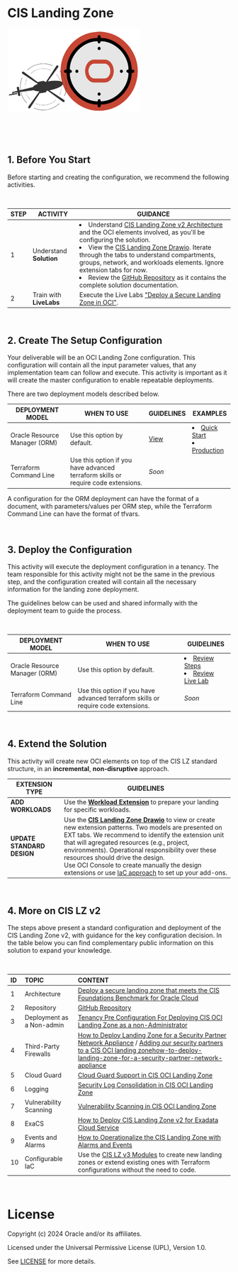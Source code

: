 # CIS Landing Zone

<img src="../../images/landing_zone_300.png">

&nbsp; 

&nbsp; 

## 1. Before You Start
Before starting and creating the configuration, we recommend the following activities.

&nbsp; 

| STEP  |  ACTIVITY | GUIDANCE | 
|---|---|---|
| 1 | Understand **Solution** | <li>Understand [CIS Landing Zone v2 Architecture](https://docs.oracle.com/en/solutions/cis-oci-benchmark/index.html) and the OCI elements involved, as you'll be configuring the solution.</li><li>View the [CIS Landing Zone Drawio](/landing-zones/standard_landing_zones/cis_lz_v2/cis_landing_zone.drawio). Iterate through the tabs to understand compartments, groups, network, and workloads elements. Ignore extension tabs for now.</li><li>Review the [GitHub Repository](https://github.com/oracle-quickstart/oci-cis-landingzone-quickstart) as it contains the complete solution documentation.</li>|
| 2 | Train with **LiveLabs** |  Execute the Live Labs ["Deploy a Secure Landing Zone in OCI"](https://apexapps.oracle.com/pls/apex/r/dbpm/livelabs/view-workshop?wid=3662).



&nbsp; 

## 2. Create The Setup Configuration

Your deliverable will be an OCI Landing Zone configuration. This configuration will contain all the input parameter values, that any implementation team can follow and execute. This activity is important as it will create the master configuration to enable repeatable deployments.

There are two deployment models described below.
&nbsp; 


| DEPLOYMENT MODEL  | WHEN TO USE | GUIDELINES  |  EXAMPLES | 
|---|---|---|---|
| Oracle Resource Manager (ORM) | Use this option by default. |[View](/landing-zones/standard_landing_zones/cis_lz_v2/orm/orm_configuration_guide.pdf)  | <li>[Quick Start](/landing-zones/standard_landing_zones/cis_lz_v2/orm/samples/oci_cislz_configuration_example-quickstart_scenario.pdf)</li><li>[Production](/landing-zones/standard_landing_zones/cis_lz_v2/orm/samples/oci_cislz_configuration_example-production_scenario.pdf)</li>|
| Terraform Command Line | Use this option if you have advanced terraform skills or require code extensions. |*Soon* | |

A configuration for the ORM deployment can have the format of a document, with parameters/values per ORM step, while the Terraform Command Line can have the format of tfvars.

&nbsp; 

## 3. Deploy the Configuration

 This activity will execute the deployment configuration in a tenancy. The team responsible for this activity might not be the same in the previous step, and the configuration created will contain all the necessary information for the landing zone deployment. 

The guidelines below can be used and shared informally with the deployment team to guide the process.

&nbsp; 

| DEPLOYMENT MODEL  | WHEN TO USE | GUIDELINES  |  
|---|---|---|
| Oracle Resource Manager (ORM) | Use this option by default. | <li>[Review Steps](/landing-zones/standard_landing_zones/cis_lz_v2/orm/orm_deployment_guide.pdf)</li><li>[Review Live Lab](https://apexapps.oracle.com/pls/apex/r/dbpm/livelabs/view-workshop?wid=3662)</li>| 
| Terraform Command Line | Use this option if you have advanced terraform skills or require code extensions. | *Soon*

&nbsp; 

## 4. Extend the Solution

This activity will create new OCI elements on top of the CIS LZ standard structure, in an **incremental**, **non-disruptive** approach.


| EXTENSION TYPE  | GUIDELINES   
|---|---|
| **ADD WORKLOADS** | Use the [**Workload Extension**](/landing-zones/workload_extensions/readme.md) to prepare your landing for specific workloads.
| **UPDATE STANDARD DESIGN** | Use the [**CIS Landing Zone Drawio**](/landing-zones/standard_landing_zones/cis_lz_v2/cis_landing_zone.drawio) to view or create new extension patterns. Two models are presented on EXT tabs.  We recommend to identify the extension unit that will agregated resources (e.g., project, environments). Operational responsibility over these resources should drive the design. </br> Use OCI Console to create manually the design extensions or use [IaC approach](/landing-zones/commons/oci_landingzones_iac.md) to set up your add-ons. | 


&nbsp; 

## 4. More on CIS LZ v2

The steps above present a standard configuration and deployment of the CIS Landing Zone v2, with guidance for the key configuration decision. In the table below you can find complementary public information on this solution to expand your knowledge.

&nbsp; 

ID                  | TOPIC   		| CONTENT	|  	
:---		                    |:------		      	|:---		   | 
1   |Architecture    | [Deploy a secure landing zone that meets the CIS Foundations Benchmark for Oracle Cloud](https://docs.oracle.com/en/solutions/cis-oci-benchmark/index.html#GUID-89CA48AA-73E1-4992-A43F-CA5FA5CE21CD) |
2         	| Repository		      	| [GitHub Repository](https://github.com/oracle-quickstart/oci-cis-landingzone-quickstart) |
3        | Deployment as a Non-admin  | 	[Tenancy Pre Configuration For Deploying CIS OCI Landing Zone as a non-Administrator](https://www.ateam-oracle.com/post/tenancy-pre-configuration-for-deploying-cis-oci-landing-zone-as-a-non-administrator) |
4              | Third-Party Firewalls  | [How to Deploy Landing Zone for a Security Partner Network Appliance](https://www.ateam-oracle.com/post/) / [Adding our security partners to a CIS OCI landing zonehow-to-deploy-landing-zone-for-a-security-partner-network-appliance](https://blogs.oracle.com/cloudmarketplace/post/adding-our-security-partners-to-a-cis-oci-landing-zone) |
5              | Cloud Guard | [Cloud Guard Support in CIS OCI Landing Zone](https://www.ateam-oracle.com/post/cloud-guard-support-in-cis-oci-landing-zone) |
6             | Logging | [Security Log Consolidation in CIS OCI Landing Zone](https://www.ateam-oracle.com/post/security-log-consolidation-in-cis-oci-landing-zone) |
7            | Vulnerability Scanning | [Vulnerability Scanning in CIS OCI Landing Zone](https://www.ateam-oracle.com/post/vulnerability-scanning-in-cis-oci-landing-zone) |
8           | ExaCS | [How to Deploy CIS Landing Zone v2 for Exadata Cloud Service](https://www.ateam-oracle.com/post/how-to-deploy-oci-secure-landing-zone-for-exadata-cloud-service) |
9             | Events and Alarms | [How to Operationalize the CIS Landing Zone with Alarms and Events](https://www.ateam-oracle.com/post/operational-monitoring-and-alerting-in-the-cis-landing-zone) |
10             | Configurable IaC | Use the [CIS LZ v3 Modules](https://www.ateam-oracle.com/post/cis-landing-zone-enhanced-modules) to create new landing zones or extend existing ones with Terraform configurations without the need to code. |


&nbsp; 

# License

Copyright (c) 2024 Oracle and/or its affiliates.

Licensed under the Universal Permissive License (UPL), Version 1.0.

See [LICENSE](https://github.com/oracle-devrel/technology-engineering/blob/main/LICENSE) for more details.
